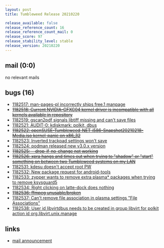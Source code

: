 ```yaml
---
layout: post
title: Tumbleweed Release 20210220

release_available: false
release_reference_count: 16
release_reference_count_mail: 0
release_score: 97
release_stability_level: stable
release_version: 20210220
---
```


## mail (0:0)

no relevant mails

## bugs (16)

<!--more-->

- [1182517: man-pages-pl incorrectly ships free.1 manpage](https://bugzilla.opensuse.org/show_bug.cgi?id=1182517)
- ~~[1182518: Current NVIDIA-GFXG04 kernel driver is incompatible with all kernels available in repository](https://bugzilla.opensuse.org/show_bug.cgi?id=1182518)~~
- [1182519: gscan2pdf signals libtiff missing and can't save files](https://bugzilla.opensuse.org/show_bug.cgi?id=1182519)
- [1182521: AUDIT-0: kdiskmark: polkit, dbus](https://bugzilla.opensuse.org/show_bug.cgi?id=1182521)
- ~~[1182522: openSUSE-Tumbleweed-NET-i586-Snapshot20210218-Media.iso kernel-panic on x86_32](https://bugzilla.opensuse.org/show_bug.cgi?id=1182522)~~
- [1182523: Inverted trackpad settings won't save](https://bugzilla.opensuse.org/show_bug.cgi?id=1182523)
- [1182524: podman released new v3.0.x version](https://bugzilla.opensuse.org/show_bug.cgi?id=1182524)
- ~~[1182525: --drop-if-no-change not working](https://bugzilla.opensuse.org/show_bug.cgi?id=1182525)~~
- ~~[1182526: xpra hangs and times out when trying to "shadow" or "start" something on between two Tumbleweed systems on my LAN](https://bugzilla.opensuse.org/show_bug.cgi?id=1182526)~~
- [1182531: kdesu doesn't accept root PW](https://bugzilla.opensuse.org/show_bug.cgi?id=1182531)
- [1182532: New package request for android-tools](https://bugzilla.opensuse.org/show_bug.cgi?id=1182532)
- [1182533: zypper wants to remove extra plasma* packages when trying to remove ksysguard5](https://bugzilla.opensuse.org/show_bug.cgi?id=1182533)
- [1182534: Right clicking on latte-dock does nothing](https://bugzilla.opensuse.org/show_bug.cgi?id=1182534)
- ~~[1182536: ffmpeg unusable/broken](https://bugzilla.opensuse.org/show_bug.cgi?id=1182536)~~
- [1182537: Can't remove file association in plasma settings "File Associations"](https://bugzilla.opensuse.org/show_bug.cgi?id=1182537)
- [1182538: User id libvirtdbus needs to be created in group libvirt for polkit action id org.libvirt.unix.manage](https://bugzilla.opensuse.org/show_bug.cgi?id=1182538)



## links

- [mail announcement](https://github.com/boombatower/tumbleweed-review/issues/10)
